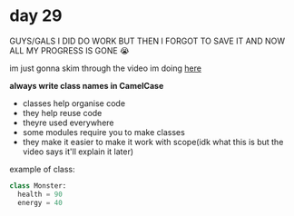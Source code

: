 # day 29

GUYS/GALS I DID DO WORK BUT THEN I FORGOT TO SAVE IT AND NOW ALL MY PROGRESS IS GONE :sob:

im just gonna skim through the video im doing [here](https://www.youtube.com/watch?v=_vr5faCXFo8)

**always write class names in CamelCase**

- classes help organise code
- they help reuse code
- theyre used everywhere
- some modules require you to make classes
- they make it easier to make it work with scope(idk what this is but the video says it'll explain it later)

example of class:
``` python
class Monster:
  health = 90
  energy = 40
  
